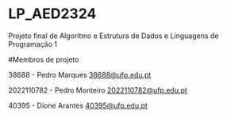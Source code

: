 # LP_AED2324
Projeto final de Algoritmo e Estrutura de Dados e Linguagens de Programação 1

#Membros de projeto

38688 - Pedro Marques 38688@ufp.edu.pt

2022110782 - Pedro Monteiro 2022110782@ufp.edu.pt

40395 - Dione Arantes 40395@ufp.edu.pt
